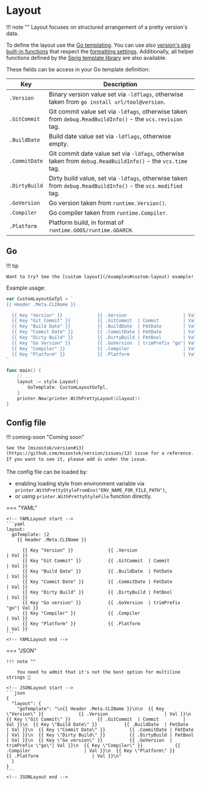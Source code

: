 # Layout

!!! note ""
    Layout focuses on structured arrangement of a pretty version's data.

To define the layout use the [Go templating](https://pkg.go.dev/html/template). You can use also [version's pkg built-in functions](https://github.com/mszostok/version/blob/main/style/go-tpl-funcs.go) that respect the [formatting settings](./format.md). Additionally, all helper functions defined by the [Sprig template library](https://masterminds.github.io/sprig/) are also available.

These fields can be access in your Go template definition:

| Key           | Description                                                                                                  |
|---------------|--------------------------------------------------------------------------------------------------------------|
| `.Version`    | Binary version value set via `-ldflags`, otherwise taken from `go install url/tool@version`.                 |
| `.GitCommit`  | Git commit value set via `-ldfags`, otherwise taken from `debug.ReadBuildInfo()` - the `vcs.revision` tag.   |
| `.BuildDate`  | Build date value set via `-ldflags`, otherwise empty.                                                        |
| `.CommitDate` | Git commit date value set via `-ldfags`, otherwise taken from `debug.ReadBuildInfo()` - the `vcs.time` tag.  |
| `.DirtyBuild` | Dirty build value, set via `-ldfags`, otherwise taken from `debug.ReadBuildInfo()` - the `vcs.modified` tag. |
| `.GoVersion`  | Go version taken from `runtime.Version()`.                                                                   |
| `.Compiler`   | Go compiler taken from `runtime.Compiler`.                                                                   |
| `.Platform`   | Platform build, in format of `runtime.GOOS/runtime.GOARCH`.                                                  |

## Go

!!! tip

    Want to try? See the [custom layout](/examples#custom-layout) example!

Example usage:

```go
var CustomLayoutGoTpl = `
{{ Header .Meta.CLIName }}

  {{ Key "Version" }}             {{ .Version                     | Val }}
  {{ Key "Git Commit" }}          {{ .GitCommit  | Commit         | Val }}
  {{ Key "Build Date" }}          {{ .BuildDate  | FmtDate        | Val }}
  {{ Key "Commit Date" }}         {{ .CommitDate | FmtDate        | Val }}
  {{ Key "Dirty Build" }}         {{ .DirtyBuild | FmtBool        | Val }}
  {{ Key "Go Version" }}          {{ .GoVersion  | trimPrefix "go"| Val }}
  {{ Key "Compiler" }}            {{ .Compiler                    | Val }}
  {{ Key "Platform" }}            {{ .Platform                    | Val }}
`

func main() {
	// ...
	layout := style.Layout{
		GoTemplate: CustomLayoutGoTpl,
	}
	printer.New(printer.WithPrettyLayout(&layout))
}
```


## Config file

!!! coming-soon "Coming soon"

    See the [mszostok/version#13](https://github.com/mszostok/version/issues/13) issue for a reference. If you want to see it, please add 👍 under the issue.

The config file can be loaded by:

- enabling loading style from environment variable via `printer.WithPrettyStyleFromEnv("ENV_NAME_FOR_FILE_PATH")`,
- or using `printer.WithPrettyStyleFile` function directly.

=== "YAML"

    <!-- YAMLLayout start -->
    ```yaml
    layout:
      goTemplate: |2
        {{ Header .Meta.CLIName }}

          {{ Key "Version" }}             {{ .Version                     | Val }}
          {{ Key "Git Commit" }}          {{ .GitCommit  | Commit         | Val }}
          {{ Key "Build Date" }}          {{ .BuildDate  | FmtDate        | Val }}
          {{ Key "Commit Date" }}         {{ .CommitDate | FmtDate        | Val }}
          {{ Key "Dirty Build" }}         {{ .DirtyBuild | FmtBool        | Val }}
          {{ Key "Go version" }}          {{ .GoVersion  | trimPrefix "go"| Val }}
          {{ Key "Compiler" }}            {{ .Compiler                    | Val }}
          {{ Key "Platform" }}            {{ .Platform                    | Val }}
    ```
    <!-- YAMLLayout end -->

=== "JSON"

    !!! note ""

        You need to admit that it's not the best option for multiline strings 😬

    <!-- JSONLayout start -->
    ```json
    {
      "layout": {
        "goTemplate": "\n{{ Header .Meta.CLIName }}\n\n  {{ Key \"Version\" }}             {{ .Version                     | Val }}\n  {{ Key \"Git Commit\" }}          {{ .GitCommit  | Commit         | Val }}\n  {{ Key \"Build Date\" }}          {{ .BuildDate  | FmtDate        | Val }}\n  {{ Key \"Commit Date\" }}         {{ .CommitDate | FmtDate        | Val }}\n  {{ Key \"Dirty Build\" }}         {{ .DirtyBuild | FmtBool        | Val }}\n  {{ Key \"Go version\" }}          {{ .GoVersion  | trimPrefix \"go\"| Val }}\n  {{ Key \"Compiler\" }}            {{ .Compiler                    | Val }}\n  {{ Key \"Platform\" }}            {{ .Platform                    | Val }}\n"
      }
    }
    ```
    <!-- JSONLayout end -->

